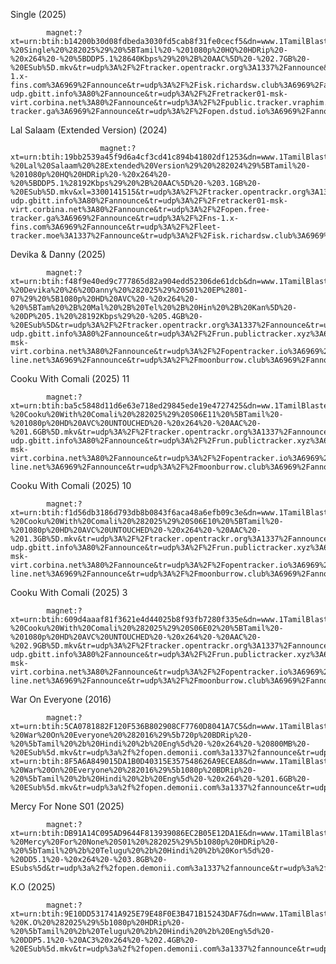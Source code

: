 Single (2025) 

            magnet:?xt=urn:btih:b14200b30d08fdbeda3030fd5cab8f31fe0cecf5&dn=www.1TamilBlasters.fi%20-%20Single%20%282025%29%20%5BTamil%20-%201080p%20HQ%20HDRip%20-%20x264%20-%20%5BDDP5.1%28640Kbps%29%20%2B%20AAC%5D%20-%202.7GB%20-%20ESub%5D.mkv&tr=udp%3A%2F%2Ftracker.opentrackr.org%3A1337%2Fannounce&tr=udp%3A%2F%2Fopen.demonii.com%3A1337%2Fannounce&tr=udp%3A%2F%2Ftracker.torrent.eu.org%3A451%2Fannounce&tr=udp%3A%2F%2Ftracker.skyts.net%3A6969%2Fannounce&tr=udp%3A%2F%2Fopen.stealth.si%3A80%2Fannounce&tr=udp%3A%2F%2Fns-1.x-fins.com%3A6969%2Fannounce&tr=udp%3A%2F%2Fisk.richardsw.club%3A6969%2Fannounce&tr=udp%3A%2F%2Fexplodie.org%3A6969%2Fannounce&tr=udp%3A%2F%2Ftracker2.dler.org%3A80%2Fannounce&tr=udp%3A%2F%2Ftracker.theoks.net%3A6969%2Fannounce&tr=udp%3A%2F%2Ftracker.srv00.com%3A6969%2Fannounce&tr=udp%3A%2F%2Ftracker.qu.ax%3A6969%2Fannounce&tr=udp%3A%2F%2Ftracker.dler.org%3A6969%2Fannounce&tr=udp%3A%2F%2Ftracker.bittor.pw%3A1337%2Fannounce&tr=udp%3A%2F%2Ftracker-udp.gbitt.info%3A80%2Fannounce&tr=udp%3A%2F%2Fretracker01-msk-virt.corbina.net%3A80%2Fannounce&tr=udp%3A%2F%2Fpublic.tracker.vraphim.com%3A6969%2Fannounce&tr=udp%3A%2F%2Fp4p.arenabg.com%3A1337%2Fannounce&tr=udp%3A%2F%2Fopentracker.io%3A6969%2Fannounce&tr=udp%3A%2F%2Fopen.free-tracker.ga%3A6969%2Fannounce&tr=udp%3A%2F%2Fopen.dstud.io%3A6969%2Fannounce

Lal Salaam (Extended Version) (2024)

                        magnet:?xt=urn:btih:19bb2539a45f9d6a4cf3cd41c894b41802df1253&dn=www.1TamilBlasters.fi%20-%20Lal%20Salaam%20%28Extended%20Version%29%20%282024%29%5BTamil%20-%201080p%20HQ%20HDRip%20-%20x264%20-%20%5BDDP5.1%28192Kbps%29%20%2B%20AAC%5D%20-%203.1GB%20-%20ESub%5D.mkv&xl=3300141515&tr=udp%3A%2F%2Ftracker.opentrackr.org%3A1337%2Fannounce&tr=udp%3A%2F%2Fopen.demonii.com%3A1337%2Fannounce&tr=http%3A%2F%2Fopen.tracker.cl%3A1337%2Fannounce&tr=udp%3A%2F%2Fopen.stealth.si%3A80%2Fannounce&tr=udp%3A%2F%2Ftracker.torrent.eu.org%3A451%2Fannounce&tr=udp%3A%2F%2Fexplodie.org%3A6969%2Fannounce&tr=udp%3A%2F%2Fexodus.desync.com%3A6969%2Fannounce&tr=udp%3A%2F%2Ftracker.ololosh.space%3A6969%2Fannounce&tr=udp%3A%2F%2Ftracker.dump.cl%3A6969%2Fannounce&tr=udp%3A%2F%2Ftracker.bittor.pw%3A1337%2Fannounce&tr=udp%3A%2F%2Ftracker-udp.gbitt.info%3A80%2Fannounce&tr=udp%3A%2F%2Fretracker01-msk-virt.corbina.net%3A80%2Fannounce&tr=udp%3A%2F%2Fopen.free-tracker.ga%3A6969%2Fannounce&tr=udp%3A%2F%2Fns-1.x-fins.com%3A6969%2Fannounce&tr=udp%3A%2F%2Fleet-tracker.moe%3A1337%2Fannounce&tr=udp%3A%2F%2Fisk.richardsw.club%3A6969%2Fannounce&tr=udp%3A%2F%2Fdiscord.heihachi.pw%3A6969%2Fannounce&tr=http%3A%2F%2Fwww.torrentsnipe.info%3A2701%2Fannounce&tr=http%3A%2F%2Ftracker.vanitycore.co%3A6969%2Fannounce&tr=http%3A%2F%2Ftracker.sbsub.com%3A2710%2Fannounce

Devika & Danny (2025)

            magnet:?xt=urn:btih:f48f9e40ed9c777865d82a904edd52306de61dcb&dn=www.1TamilBlasters.fi%20-%20Devika%20%26%20Danny%20%282025%29%20S01%20EP%2801-07%29%20%5B1080p%20HD%20AVC%20-%20x264%20-%20%5BTam%20%2B%20Mal%20%2B%20Tel%20%2B%20Hin%20%2B%20Kan%5D%20-%20DP%205.1%20%28192Kbps%29%20-%205.4GB%20-%20ESub%5D&tr=udp%3A%2F%2Ftracker.opentrackr.org%3A1337%2Fannounce&tr=udp%3A%2F%2Fopen.demonii.com%3A1337%2Fannounce&tr=udp%3A%2F%2Fopen.stealth.si%3A80%2Fannounce&tr=udp%3A%2F%2Ftracker.torrent.eu.org%3A451%2Fannounce&tr=udp%3A%2F%2Fexplodie.org%3A6969%2Fannounce&tr=udp%3A%2F%2Fexodus.desync.com%3A6969%2Fannounce&tr=udp%3A%2F%2Ftracker.0x7c0.com%3A6969%2Fannounce&tr=udp%3A%2F%2Ftracker-udp.gbitt.info%3A80%2Fannounce&tr=udp%3A%2F%2Frun.publictracker.xyz%3A6969%2Fannounce&tr=udp%3A%2F%2Fretracker01-msk-virt.corbina.net%3A80%2Fannounce&tr=udp%3A%2F%2Fopentracker.io%3A6969%2Fannounce&tr=udp%3A%2F%2Fopen.dstud.io%3A6969%2Fannounce&tr=udp%3A%2F%2Fnew-line.net%3A6969%2Fannounce&tr=udp%3A%2F%2Fmoonburrow.club%3A6969%2Fannounce

Cooku With Comali (2025) 11

            magnet:?xt=urn:btih:ba5c5848d11d6e63e718ed29845ede19e4727425&dn=ww.1TamilBlasters.fi%20-%20Cooku%20With%20Comali%20%282025%29%20S06E11%20%5BTamil%20-%201080p%20HD%20AVC%20UNTOUCHED%20-%20x264%20-%20AAC%20-%201.6GB%5D.mkv&tr=udp%3A%2F%2Ftracker.opentrackr.org%3A1337%2Fannounce&tr=udp%3A%2F%2Fopen.demonii.com%3A1337%2Fannounce&tr=udp%3A%2F%2Fopen.stealth.si%3A80%2Fannounce&tr=udp%3A%2F%2Ftracker.torrent.eu.org%3A451%2Fannounce&tr=udp%3A%2F%2Fexplodie.org%3A6969%2Fannounce&tr=udp%3A%2F%2Fexodus.desync.com%3A6969%2Fannounce&tr=udp%3A%2F%2Ftracker.0x7c0.com%3A6969%2Fannounce&tr=udp%3A%2F%2Ftracker-udp.gbitt.info%3A80%2Fannounce&tr=udp%3A%2F%2Frun.publictracker.xyz%3A6969%2Fannounce&tr=udp%3A%2F%2Fretracker01-msk-virt.corbina.net%3A80%2Fannounce&tr=udp%3A%2F%2Fopentracker.io%3A6969%2Fannounce&tr=udp%3A%2F%2Fopen.dstud.io%3A6969%2Fannounce&tr=udp%3A%2F%2Fnew-line.net%3A6969%2Fannounce&tr=udp%3A%2F%2Fmoonburrow.club%3A6969%2Fannounce

Cooku With Comali (2025) 10

            magnet:?xt=urn:btih:f1d56db3186d793db8b0843f6aca48a6efb09c3e&dn=www.1TamilBlasters.fi%20-%20Cooku%20With%20Comali%20%282025%29%20S06E10%20%5BTamil%20-%201080p%20HD%20AVC%20UNTOUCHED%20-%20x264%20-%20AAC%20-%201.3GB%5D.mkv&tr=udp%3A%2F%2Ftracker.opentrackr.org%3A1337%2Fannounce&tr=udp%3A%2F%2Fopen.demonii.com%3A1337%2Fannounce&tr=udp%3A%2F%2Fopen.stealth.si%3A80%2Fannounce&tr=udp%3A%2F%2Ftracker.torrent.eu.org%3A451%2Fannounce&tr=udp%3A%2F%2Fexplodie.org%3A6969%2Fannounce&tr=udp%3A%2F%2Fexodus.desync.com%3A6969%2Fannounce&tr=udp%3A%2F%2Ftracker.0x7c0.com%3A6969%2Fannounce&tr=udp%3A%2F%2Ftracker-udp.gbitt.info%3A80%2Fannounce&tr=udp%3A%2F%2Frun.publictracker.xyz%3A6969%2Fannounce&tr=udp%3A%2F%2Fretracker01-msk-virt.corbina.net%3A80%2Fannounce&tr=udp%3A%2F%2Fopentracker.io%3A6969%2Fannounce&tr=udp%3A%2F%2Fopen.dstud.io%3A6969%2Fannounce&tr=udp%3A%2F%2Fnew-line.net%3A6969%2Fannounce&tr=udp%3A%2F%2Fmoonburrow.club%3A6969%2Fannounce


Cooku With Comali (2025) 3

            magnet:?xt=urn:btih:609d4aaaf81f3621e4d44025b8f93fb7280f335e&dn=www.1TamilBlasters.tw%20-%20Cooku%20With%20Comali%20%282025%29%20S06E02%20%5BTamil%20-%201080p%20HD%20AVC%20UNTOUCHED%20-%20x264%20-%20AAC%20-%202.9GB%5D.mkv&tr=udp%3A%2F%2Ftracker.opentrackr.org%3A1337%2Fannounce&tr=udp%3A%2F%2Fopen.demonii.com%3A1337%2Fannounce&tr=udp%3A%2F%2Fopen.stealth.si%3A80%2Fannounce&tr=udp%3A%2F%2Ftracker.torrent.eu.org%3A451%2Fannounce&tr=udp%3A%2F%2Fexplodie.org%3A6969%2Fannounce&tr=udp%3A%2F%2Fexodus.desync.com%3A6969%2Fannounce&tr=udp%3A%2F%2Ftracker.0x7c0.com%3A6969%2Fannounce&tr=udp%3A%2F%2Ftracker-udp.gbitt.info%3A80%2Fannounce&tr=udp%3A%2F%2Frun.publictracker.xyz%3A6969%2Fannounce&tr=udp%3A%2F%2Fretracker01-msk-virt.corbina.net%3A80%2Fannounce&tr=udp%3A%2F%2Fopentracker.io%3A6969%2Fannounce&tr=udp%3A%2F%2Fopen.dstud.io%3A6969%2Fannounce&tr=udp%3A%2F%2Fnew-line.net%3A6969%2Fannounce&tr=udp%3A%2F%2Fmoonburrow.club%3A6969%2Fannounce

War On Everyone (2016)

            magnet:?xt=urn:btih:5CA0781882F120F536B802908CF7760D8041A7C5&dn=www.1TamilBlasters.fi%20-%20War%20On%20Everyone%20%282016%29%5b720p%20BDRip%20-%20%5bTamil%20%2b%20Hindi%20%2b%20Eng%5d%20-%20x264%20-%20800MB%20-%20ESub%5d.mkv&tr=udp%3a%2f%2fopen.demonii.com%3a1337%2fannounce&tr=udp%3a%2f%2fopen.stealth.si%3a80%2fannounce&tr=udp%3a%2f%2fopen.tracker.cl%3a1337%2fannounce&tr=http%3a%2f%2fp4p.arenabg.com%3a1337%2fannounce&tr=udp%3a%2f%2ftracker.dler.org%3a6969%2fannounce&tr=udp%3a%2f%2ftracker.opentrackr.org%3a1337%2fannounce&tr=udp%3a%2f%2ftracker.torrent.eu.org%3a451%2fannounce%20magnet:?xt=urn:btih:8F5A6A849015DA1B0D40315E357548626A9ECEA8&dn=www.1TamilBlasters.fi%20-%20War%20On%20Everyone%20%282016%29%5b1080p%20BDRip%20-%20%5bTamil%20%2b%20Hindi%20%2b%20Eng%5d%20-%20x264%20-%201.6GB%20-%20ESub%5d.mkv&tr=udp%3a%2f%2fopen.demonii.com%3a1337%2fannounce&tr=udp%3a%2f%2fopen.stealth.si%3a80%2fannounce&tr=udp%3a%2f%2fopen.tracker.cl%3a1337%2fannounce&tr=http%3a%2f%2fp4p.arenabg.com%3a1337%2fannounce&tr=udp%3a%2f%2ftracker.dler.org%3a6969%2fannounce&tr=udp%3a%2f%2ftracker.opentrackr.org%3a1337%2fannounce&tr=udp%3a%2f%2ftracker.torrent.eu.org%3a451%2fannounce

Mercy For None S01 (2025)

            magnet:?xt=urn:btih:DB91A14C095AD9644F813939086EC2B05E12DA1E&dn=www.1TamilBlasters.fi%20-%20Mercy%20For%20None%20S01%20%282025%29%5b1080p%20HDRip%20-%20%5bTamil%20%2b%20Telugu%20%2b%20Hindi%20%2b%20Kor%5d%20-%20DD5.1%20-%20x264%20-%203.8GB%20-ESubs%5d&tr=udp%3a%2f%2fopen.demonii.com%3a1337%2fannounce&tr=udp%3a%2f%2fopen.stealth.si%3a80%2fannounce&tr=udp%3a%2f%2fopen.tracker.cl%3a1337%2fannounce&tr=http%3a%2f%2fp4p.arenabg.com%3a1337%2fannounce&tr=udp%3a%2f%2ftracker.dler.org%3a6969%2fannounce&tr=udp%3a%2f%2ftracker.opentrackr.org%3a1337%2fannounce&tr=udp%3a%2f%2ftracker.torrent.eu.org%3a451%2fannounce

K.O (2025)

            magnet:?xt=urn:btih:9E10DD531741A925E79E48F0E3B471B15243DAF7&dn=www.1TamilBlasters.fi%20-%20K.O%20%282025%29%5b1080p%20HDRip%20-%20%5bTamil%20%2b%20Telugu%20%2b%20Hindi%20%2b%20Eng%5d%20-%20DDP5.1%20-%20AC3%20x264%20-%202.4GB%20-%20ESub%5d.mkv&tr=udp%3a%2f%2fopen.demonii.com%3a1337%2fannounce&tr=udp%3a%2f%2fopen.stealth.si%3a80%2fannounce&tr=udp%3a%2f%2fopen.tracker.cl%3a1337%2fannounce&tr=http%3a%2f%2fp4p.arenabg.com%3a1337%2fannounce&tr=udp%3a%2f%2ftracker.dler.org%3a6969%2fannounce&tr=udp%3a%2f%2ftracker.opentrackr.org%3a1337%2fannounce&tr=udp%3a%2f%2ftracker.torrent.eu.org%3a451%2fannounce


            

